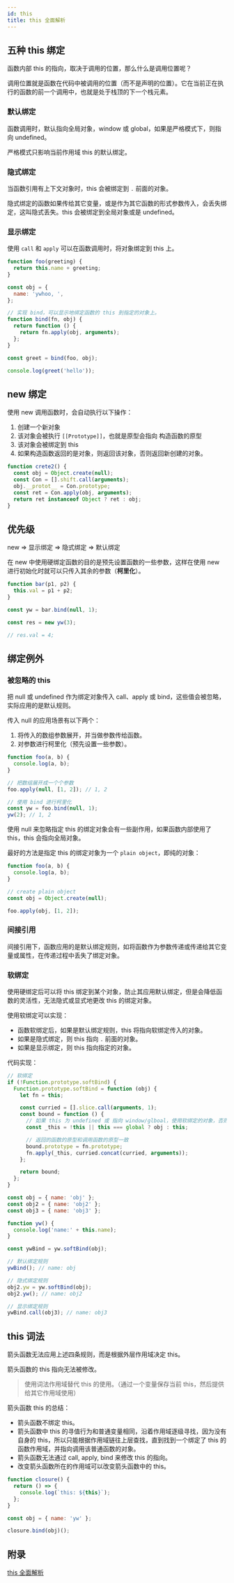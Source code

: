 ```yaml
---
id: this
title: this 全面解析
---
```


## 五种 this 绑定

函数内部 this 的指向，取决于调用的位置，那么什么是调用位置呢？

调用位置就是函数在代码中被调用的位置（而不是声明的位置）。它在当前正在执行的函数的前一个调用中，也就是处于栈顶的下一个栈元素。

### 默认绑定

函数调用时，默认指向全局对象，window 或 global，如果是严格模式下，则指向 undefined。

严格模式只影响当前作用域 this 的默认绑定。

### 隐式绑定

当函数引用有上下文对象时，this 会被绑定到 `.` 前面的对象。

隐式绑定的函数如果传给其它变量，或是作为其它函数的形式参数传入，会丢失绑定，这叫隐式丢失。this 会被绑定到全局对象或是 undefined。

### 显示绑定

使用 `call` 和 `apply` 可以在函数调用时，将对象绑定到 this 上。

```javascript
function foo(greeting) {
  return this.name + greeting;
}

const obj = {
  name: 'ywhoo, ',
};

// 实现 bind，可以显示地绑定函数的 this 到指定的对象上。
function bind(fn, obj) {
  return function () {
    return fn.apply(obj, arguments);
  };
}

const greet = bind(foo, obj);

console.log(greet('hello'));
```

## new 绑定

使用 new 调用函数时，会自动执行以下操作：

1. 创建一个新对象
2. 该对象会被执行 `[[Prototype]]`，也就是原型会指向 构造函数的原型
3. 该对象会被绑定到 this
4. 如果构造函数返回的是对象，则返回该对象，否则返回新创建的对象。

```javascript
function crete2() {
  const obj = Object.create(null);
  const Con = [].shift.call(arguments);
  obj.__protot__ = Con.prototype;
  const ret = Con.apply(obj, arguments);
  return ret instanceof Object ? ret : obj;
}
```

## 优先级

new => 显示绑定 => 隐式绑定 => 默认绑定

在 new 中使用硬绑定函数的目的是预先设置函数的一些参数，这样在使用 new 进行初始化时就可以只传入其余的参数（**柯里化**）。

```javascript
function bar(p1, p2) {
  this.val = p1 + p2;
}

const yw = bar.bind(null, 1);

const res = new yw(3);

// res.val = 4;
```

## 绑定例外

### 被忽略的 this

把 null 或 undefined 作为绑定对象传入 call、apply 或 bind，这些值会被忽略，实际应用的是默认规则。

传入 null 的应用场景有以下两个：

1. 将传入的数组参数展开，并当做参数传给函数。
2. 对参数进行柯里化（预先设置一些参数）。

```javascript
function foo(a, b) {
  console.log(a, b);
}

// 把数组展开成一个个参数
foo.apply(null, [1, 2]); // 1, 2

// 使用 bind 进行柯里化
const yw = foo.bind(null, 1);
yw(2); // 1, 2
```

使用 null 来忽略指定 this 的绑定对象会有一些副作用，如果函数内部使用了 this，this 会指向全局对象。

最好的方法是指定 this 的绑定对象为一个 `plain object`，即纯的对象：

```javascript
function foo(a, b) {
  console.log(a, b);
}

// create plain object
const obj = Object.create(null);

foo.apply(obj, [1, 2]);
```

### 间接引用

间接引用下，函数应用的是默认绑定规则，如将函数作为参数传递或传递给其它变量或属性，在传递过程中丢失了绑定对象。

### 软绑定

使用硬绑定后可以将 this 绑定到某个对象，防止其应用默认绑定，但是会降低函数的灵活性，无法隐式或显式地更改 this 的绑定对象。

使用软绑定可以实现：

- 函数软绑定后，如果是默认绑定规则，this 将指向软绑定传入的对象。
- 如果是隐式绑定，则 this 指向 `.` 前面的对象。
- 如果是显示绑定，则 this 指向指定的对象。

代码实现：

```javascript
// 软绑定
if (!Function.prototype.softBind) {
  Function.prototype.softBind = function (obj) {
    let fn = this;

    const curried = [].slice.call(arguments, 1);
    const bound = function () {
      // 如果 this 为 undefined 或 指向 window/glboal，使用软绑定的对象，否则使用其它绑定规则的绑定对象。
      const _this = !this || this === global ? obj : this;

      // 返回的函数的原型和调用函数的原型一致
      bound.prototype = fn.prototype;
      fn.apply(_this, curried.concat(curried, arguments));
    };

    return bound;
  };
}

const obj = { name: 'obj' };
const obj2 = { name: 'obj2' };
const obj3 = { name: 'obj3' };

function yw() {
  console.log('name:' + this.name);
}

const ywBind = yw.softBind(obj);

// 默认绑定规则
ywBind(); // name: obj

// 隐式绑定规则
obj2.yw = yw.softBind(obj);
obj2.yw(); // name: obj2

// 显示绑定规则
ywBind.call(obj3); // name: obj3
```

## this 词法

箭头函数无法应用上述四条规则，而是根据外层作用域决定 this。

箭头函数的 this 指向无法被修改。

> 使用词法作用域替代 this 的使用。（通过一个变量保存当前 this，然后提供给其它作用域使用）

箭头函数 this 的总结：

- 箭头函数不绑定 this。
- 箭头函数中 this 的寻值行为和普通变量相同，沿着作用域逐级寻找，因为没有自身的 this，所以只能根据作用域链往上层查找，直到找到一个绑定了 this 的函数作用域，并指向调用该普通函数的对象。
- 箭头函数无法通过 call, apply, bind 来修改 this 的指向。
- 改变箭头函数所在的作用域可以改变箭头函数中的 this。

```javascript title="改变封包环境来改变箭头函数中的 this"
function closure() {
  return () => {
    console.log(`this: ${this}`);
  };
}

const obj = { name: 'yw' };

closure.bind(obj)();
```

## 附录

[this 全面解析](https://muyiy.cn/blog/3/3.1.html#_2-绑定规则)
